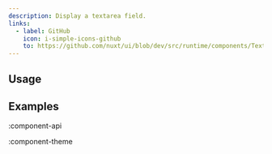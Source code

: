 ```yaml
---
description: Display a textarea field.
links:
  - label: GitHub
    icon: i-simple-icons-github
    to: https://github.com/nuxt/ui/blob/dev/src/runtime/components/Textarea.vue
---
```


## Usage

## Examples

:component-api

:component-theme
